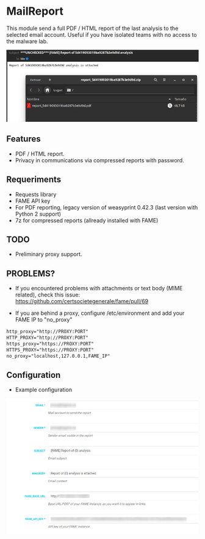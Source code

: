 # MailReport

This module send a full PDF / HTML report of the last analysis to the selected email account. Useful if you have isolated teams with no access to the malware lab.

![MailReport](mailreport_message.png)

## Features

- PDF / HTML report.
- Privacy in communications via compressed reports with password.

## Requeriments

- Requests library
- FAME API key
- For PDF reporting, legacy version of weasyprint 0.42.3 (last version with Python 2 support)
- 7z for compressed reports (allready installed with FAME)

## TODO

- Preliminary proxy support.

## PROBLEMS?

- If you encountered problems with attachments or text body (MIME related), check this issue:
https://github.com/certsocietegenerale/fame/pull/69

- If you are behind a proxy, configure /etc/environment and add your FAME IP to "no_proxy"
```
http_proxy="http://PROXY:PORT"
HTTP_PROXY="http://PROXY:PORT"
https_proxy="https://PROXY:PORT"
HTTPS_PROXY="https://PROXY:PORT"
no_proxy="localhost,127.0.0.1,FAME_IP"
```

## Configuration

- Example configuration


![MailReport](mailreport_config.png)

